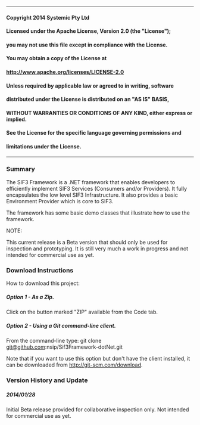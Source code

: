 ********************************************************************************
#### Copyright 2014 Systemic Pty Ltd
#### 
#### Licensed under the Apache License, Version 2.0 (the "License");
#### you may not use this file except in compliance with the License.
#### You may obtain a copy of the License at
#### 
####     http://www.apache.org/licenses/LICENSE-2.0
#### 
#### Unless required by applicable law or agreed to in writing, software
#### distributed under the License is distributed on an "AS IS" BASIS,
#### WITHOUT WARRANTIES OR CONDITIONS OF ANY KIND, either express or implied.
#### See the License for the specific language governing permissions and
#### limitations under the License.
********************************************************************************

### Summary

The SIF3 Framework is a .NET framework that enables developers to efficiently
implement SIF3 Services (Consumers and/or Providers). It fully encapsulates the
low level SIF3 Infrastructure. It also provides a basic Environment Provider
which is core to SIF3.

The framework has some basic demo classes that illustrate how to use the
framework.

NOTE:

This current release is a Beta version that should only be used for inspection
and prototyping. It is still very much a work in progress and not intended for
commercial use as yet.

### Download Instructions

How to download this project:

##### Option 1 - As a Zip.
Click on the button marked "ZIP" available from the Code tab.


##### Option 2 - Using a Git command-line client.
From the command-line type:
    git clone git@github.com:nsip/Sif3Framework-dotNet.git

Note that if you want to use this option but don't have the client installed, it
can be downloaded from http://git-scm.com/download.

### Version History and Update

##### 2014/01/28
Initial Beta release provided for collaborative inspection only. Not intended
for commercial use as yet.

